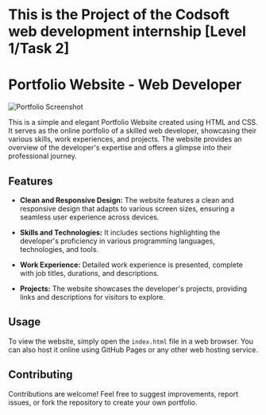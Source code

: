 # This is the Project of the Codsoft web development internship [Level 1/Task 2]
# Portfolio Website - Web Developer

![Portfolio Screenshot](screenshot.png)

This is a simple and elegant Portfolio Website created using HTML and CSS. It serves as the online portfolio of a skilled web developer, showcasing their various skills, work experiences, and projects. The website provides an overview of the developer's expertise and offers a glimpse into their professional journey.

## Features

- **Clean and Responsive Design:** The website features a clean and responsive design that adapts to various screen sizes, ensuring a seamless user experience across devices.

- **Skills and Technologies:** It includes sections highlighting the developer's proficiency in various programming languages, technologies, and tools.

- **Work Experience:** Detailed work experience is presented, complete with job titles, durations, and descriptions.

- **Projects:** The website showcases the developer's projects, providing links and descriptions for visitors to explore.

## Usage

To view the website, simply open the `index.html` file in a web browser. You can also host it online using GitHub Pages or any other web hosting service.

## Contributing

Contributions are welcome! Feel free to suggest improvements, report issues, or fork the repository to create your own portfolio.
